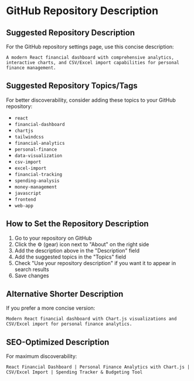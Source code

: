 # GitHub Repository Description

## Suggested Repository Description

For the GitHub repository settings page, use this concise description:

```
A modern React financial dashboard with comprehensive analytics, interactive charts, and CSV/Excel import capabilities for personal finance management.
```

## Suggested Repository Topics/Tags

For better discoverability, consider adding these topics to your GitHub repository:

- `react`
- `financial-dashboard`
- `chartjs`
- `tailwindcss`
- `financial-analytics`
- `personal-finance`
- `data-visualization`
- `csv-import`
- `excel-import`
- `financial-tracking`
- `spending-analysis`
- `money-management`
- `javascript`
- `frontend`
- `web-app`

## How to Set the Repository Description

1. Go to your repository on GitHub
2. Click the ⚙️ (gear) icon next to "About" on the right side
3. Add the description above in the "Description" field
4. Add the suggested topics in the "Topics" field
5. Check "Use your repository description" if you want it to appear in search results
6. Save changes

## Alternative Shorter Description

If you prefer a more concise version:

```
Modern React financial dashboard with Chart.js visualizations and CSV/Excel import for personal finance analytics.
```

## SEO-Optimized Description

For maximum discoverability:

```
React Financial Dashboard | Personal Finance Analytics with Chart.js | CSV/Excel Import | Spending Tracker & Budgeting Tool
```
